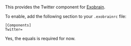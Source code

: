 This provides the Twitter component for [Exobrain](https://github.com/pjf/exobrain).

To enable, add the following section to your `.exobrainrc` file:

    [Components]
    Twitter=

Yes, the equals is required for now.
